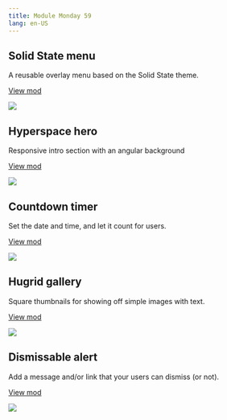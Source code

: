 ```yaml
---
title: Module Monday 59
lang: en-US
---
```


## Solid State menu

A reusable overlay menu based on the Solid State theme.

<a class="btn btn-sm" href="https://anymod.com/mod/overlay-menu-solid-state-balmoa?preview=true&lorem=true&w=768&dark=true">View mod</a>

<a href="https://anymod.com/mod/overlay-menu-solid-state-balmoa?preview=true&lorem=true&w=768&dark=true">
  <img src="https://res.cloudinary.com/component/image/upload/v1571034451/menu_ul5mg3.gif"/>
</a>

## Hyperspace hero

Responsive intro section with an angular background

<a class="btn btn-sm" href="https://anymod.com/mod/hero-intro-section-llodob?preview=true">View mod</a>

<a href="https://anymod.com/mod/hero-intro-section-llodob?preview=true">
  <img src="https://res.cloudinary.com/component/image/upload/v1571034450/hero_rgi1sj.png"/>
</a>

## Countdown timer

Set the date and time, and let it count for users.

<a class="btn btn-sm" href="https://anymod.com/mod/full-screen-dark-countdown-timer-ralmrm">View mod</a>

<a href="https://anymod.com/mod/full-screen-dark-countdown-timer-ralmrm">
  <img src="https://res.cloudinary.com/component/image/upload/v1571034450/countdown_lq8kwu.gif"/>
</a>

## Hugrid gallery

Square thumbnails for showing off simple images with text.

<a class="btn btn-sm" href="https://anymod.com/mod/hugrid-grid-template-gallery-nkralm?preview=true">View mod</a>

<a href="https://anymod.com/mod/hugrid-grid-template-gallery-nkralm?preview=true">
  <img src="https://res.cloudinary.com/component/image/upload/v1571034450/grid-gallery_mzyqwp.png"/>
</a>

## Dismissable alert

Add a message and/or link that your users can dismiss (or not).

<a class="btn btn-sm" href="https://anymod.com/mod/dismissible-alert-lrrra?preview=true">View mod</a>

<a href="https://anymod.com/mod/dismissible-alert-lrrra?preview=true">
  <img src="https://res.cloudinary.com/component/image/upload/v1571034450/alert_mx7len.gif"/>
</a>
